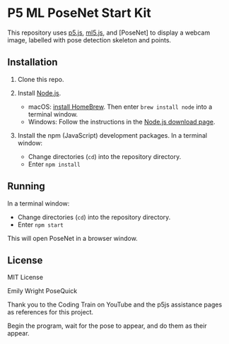 # P5 ML PoseNet Start Kit

This repository uses [p5.js](https://p5js.org), [ml5.js](https://ml5js.org), and
[PoseNet] to display a webcam image, labelled with pose detection skeleton and
points.

## Installation

1. Clone this repo.

2. Install [Node.js](https://nodejs.org).
   - macOS: [install HomeBrew](https://brew.sh). Then enter `brew install node`
     into a terminal window.
   - Windows: Follow the instructions in the [Node.js download
     page](https://nodejs.org/en/).

3. Install the npm (JavaScript) development packages. In a terminal window:
   - Change directories (`cd`) into the repository directory.
   - Enter `npm install`

## Running

In a terminal window:

- Change directories (`cd`) into the repository directory.
- Enter `npm start`

This will open PoseNet in a browser window.

## License

MIT License


Emily Wright
PoseQuick

Thank you to the Coding Train on YouTube and the p5js assistance pages as references for this project. 

Begin the program, wait for the pose to appear, and do them as their appear. 